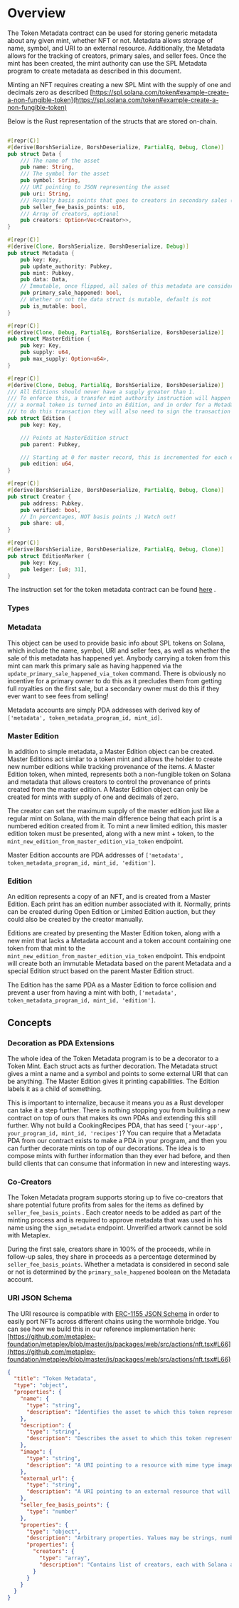 # Overview

The Token Metadata contract can be used for storing generic metadata about any given mint, whether NFT or not. Metadata
allows storage of name, symbol, and URI to an external resource. Additionally, the Metadata allows for the tracking of
creators, primary sales, and seller fees. Once the mint has been created, the mint authority can use the SPL Metadata
program to create metadata as described in this document.

Minting an NFT requires creating a new SPL Mint with the supply of one and decimals zero as
described [https://spl.solana.com/token#example-create-a-non-fungible-token](https://spl.solana.com/token#example-create-a-non-fungible-token)

Below is the Rust representation of the structs that are stored on-chain.

```rust

#[repr(C)]
#[derive(BorshSerialize, BorshDeserialize, PartialEq, Debug, Clone)]
pub struct Data {
	/// The name of the asset
	pub name: String,
	/// The symbol for the asset
	pub symbol: String,
	/// URI pointing to JSON representing the asset
	pub uri: String,
	/// Royalty basis points that goes to creators in secondary sales (0-10000)
	pub seller_fee_basis_points: u16,
	/// Array of creators, optional
	pub creators: Option<Vec<Creator>>,
}

#[repr(C)]
#[derive(Clone, BorshSerialize, BorshDeserialize, Debug)]
pub struct Metadata {
	pub key: Key,
	pub update_authority: Pubkey,
	pub mint: Pubkey,
	pub data: Data,
	// Immutable, once flipped, all sales of this metadata are considered secondary.
	pub primary_sale_happened: bool,
	// Whether or not the data struct is mutable, default is not
	pub is_mutable: bool,
}

#[repr(C)]
#[derive(Clone, Debug, PartialEq, BorshSerialize, BorshDeserialize)]
pub struct MasterEdition {
	pub key: Key,
	pub supply: u64,
	pub max_supply: Option<u64>,
}

#[repr(C)]
#[derive(Clone, Debug, PartialEq, BorshSerialize, BorshDeserialize)]
/// All Editions should never have a supply greater than 1.
/// To enforce this, a transfer mint authority instruction will happen when
/// a normal token is turned into an Edition, and in order for a Metadata update authority
/// to do this transaction they will also need to sign the transaction as the Mint authority.
pub struct Edition {
	pub key: Key,

	/// Points at MasterEdition struct
	pub parent: Pubkey,

	/// Starting at 0 for master record, this is incremented for each edition minted.
	pub edition: u64,
}

#[repr(C)]
#[derive(BorshSerialize, BorshDeserialize, PartialEq, Debug, Clone)]
pub struct Creator {
	pub address: Pubkey,
	pub verified: bool,
	// In percentages, NOT basis points ;) Watch out!
	pub share: u8,
}

#[repr(C)]
#[derive(BorshSerialize, BorshDeserialize, PartialEq, Debug, Clone)]
pub struct EditionMarker {
	pub key: Key,
	pub ledger: [u8; 31],
}

```

The instruction set for the token metadata contract can be
found [here](https://github.com/metaplex-foundation/metaplex-program-library/blob/master/token-metadata/program/src/instruction.rs)
.

### Types

### Metadata

This object can be used to provide basic info about SPL tokens on Solana, which include the name, symbol, URI and seller
fees, as well as whether the sale of this metadata has happened yet. Anybody carrying a token from this mint can
mark this primary sale as having happened via the `update_primary_sale_happened_via_token` command. There is obviously
no incentive for a primary owner to do this as it precludes them from getting full royalties on the first sale, but a
secondary owner must do this if they ever want to see fees from selling!

Metadata accounts are simply PDA addresses with derived key of `['metadata', token_metadata_program_id, mint_id]`.

### Master Edition

In addition to simple metadata, a Master Edition object can be created. Master Editions act similar to a token mint and
allows the holder to create new number editions while tracking provenance of the items. A Master Edition token, when
minted, represents both a non-fungible token on Solana and metadata that allows creators to control the provenance of
prints created from the master edition. A Master Edition object can only be created for mints with supply of one and
decimals of zero.

The creator can set the maximum supply of the master edition just like a regular mint on Solana, with the main
difference being that each print is a numbered edition created from it. To mint a new limited edition, this master
edition token must be presented, along with a new mint + token, to the `mint_new_edition_from_master_edition_via_token`
endpoint.

Master Edition accounts are PDA addresses of `['metadata', token_metadata_program_id, mint_id, 'edition']`.

### Edition

An edition represents a copy of an NFT, and is created from a Master Edition. Each print has an edition number
associated with it. Normally, prints can be created during Open Edition or Limited Edition auction, but they could also
be created by the creator manually.

Editions are created by presenting the Master Edition token, along with a new mint that lacks a Metadata account and a
token account containing one token from that mint to the `mint_new_edition_from_master_edition_via_token` endpoint. This
endpoint will create both an immutable Metadata based on the parent Metadata and a special Edition struct based on the
parent Master Edition struct.

The Edition has the same PDA as a Master Edition to force collision and prevent a user from having a mint with
both, `['metadata', token_metadata_program_id, mint_id, 'edition']`.

## Concepts

### Decoration as PDA Extensions

The whole idea of the Token Metadata program is to be a decorator to a Token Mint. Each struct acts as further
decoration. The Metadata struct gives a mint a name and a symbol and points to some external URI that can be anything.
The Master Edition gives it printing capabilities. The Edition labels it as a child of something.

This is important to internalize, because it means you as a Rust developer can take it a step further. There is nothing
stopping you from building a new contract on top of ours that makes its own PDAs and extending this still further.
Why not build a CookingRecipes PDA, that has seed `['your-app', your_program_id, mint_id, 'recipes']`? You can require
that a Metadata PDA from our contract exists to make a PDA in your program, and then you can further decorate mints on
top of our decorations. The idea is to compose mints with further information than they ever had before, and then build
clients that can consume that information in new and interesting ways.

### Co-Creators

The Token Metadata program supports storing up to five co-creators that share potential future profits from sales for
the items as defined by `seller_fee_basis_points` . Each creator needs to be added as part of the minting process and is
required to approve metadata that was used in his name using the `sign_metadata` endpoint. Unverified artwork cannot be
sold with Metaplex.

During the first sale, creators share in 100% of the proceeds, while in follow-up sales, they share in proceeds as a
percentage determined by `seller_fee_basis_points`. Whether a metadata is considered in second sale or not is
determined by the `primary_sale_happened` boolean on the Metadata account.

### URI JSON Schema

The URI resource is compatible
with [ERC-1155 JSON Schema](https://github.com/ethereum/EIPs/blob/master/EIPS/eip-1155.md#erc-1155-metadata-uri-json-schema)
in order to easily port NFTs across different chains using the wormhole bridge. You can see how we build this in our
reference implementation
here: [https://github.com/metaplex-foundation/metaplex/blob/master/js/packages/web/src/actions/nft.tsx#L66](https://github.com/metaplex-foundation/metaplex/blob/master/js/packages/web/src/actions/nft.tsx#L66)

```json
{
  "title": "Token Metadata",
  "type": "object",
  "properties": {
    "name": {
      "type": "string",
      "description": "Identifies the asset to which this token represents"
    },
    "description": {
      "type": "string",
      "description": "Describes the asset to which this token represents"
    },
    "image": {
      "type": "string",
      "description": "A URI pointing to a resource with mime type image/* representing the asset to which this token represents. Consider making any images at a width between 320 and 1080 pixels and aspect ratio between 1.91:1 and 4:5 inclusive."
    },
    "external_url": {
      "type": "string",
      "description": "A URI pointing to an external resource that will take user outside of the platform."
    },
    "seller_fee_basis_points": {
      "type": "number"
    },
    "properties": {
      "type": "object",
      "description": "Arbitrary properties. Values may be strings, numbers, object or arrays.",
      "properties": {
        "creators": {
          "type": "array",
          "description": "Contains list of creators, each with Solana address and share of the nft"
        }
      }
    }
  }
}
```
